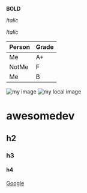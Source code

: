 **BOLD**

*Italic*

_Italic_

| Person | Grade |
| ------ | ----- |
| Me     | A+    |
| NotMe  | F     |
| Me     | B     |

![my image](https://picsum.photos/200/300)
![my local image](./images/cat.png)

# awesomedev
## h2
### h3
#### h4

[Google](https://www.google.com)
